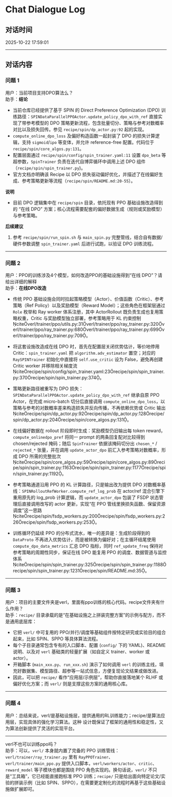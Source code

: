 # Chat Dialogue Log

## 对话时间
2025-10-22 17:59:01

---

## 对话内容

### 问题 1
用户：当前项目支持DPO算法么？  
助手：**结论**
- 当前仓库已经提供了基于 SPIN 的 Direct Preference Optimization (DPO) 训练路径：`SPINDataParallelPPOActor.update_policy_dpo_with_ref` 直接实现了带参考模型的 DPO 策略更新流程，包含批量切分、策略与参考对数概率对比以及损失回传。参见 `recipe/spin/dp_actor.py:92` 起的实现。
- `compute_online_dpo_loss` 及偏好构造函数一起封装了 DPO 的损失计算逻辑，支持 `sigmoid`/`ipo` 等变体，并允许 reference-free 配置。代码位于 `recipe/spin/core_algos.py:131`。
- 配置层面通过 `recipe/spin/config/spin_trainer.yaml:11` 设置 `dpo_beta` 等超参数，`SpinTrainer` 负责在迭代自博弈循环中调用上述 DPO 组件（`recipe/spin/spin_trainer.py`)。
- 官方文档亦明确该 Recipe 以 DPO 损失驱动偏好优化，并描述了在线偏好生成、参考策略更新等流程（`recipe/spin/README.md:20-55`）。

**说明**
- 目前 DPO 逻辑集中在 `recipe/spin` 目录，依托现有 PPO 基础设施改造得到的 “在线 DPO” 方案；核心流程需要配套的偏好数据生成（规则或奖励模型）与参考策略。

**后续建议**
1. 参考 `recipe/spin/run_spin.sh` 与 `main_spin.py` 完整管线，结合自有数据/硬件参数调整 `spin_trainer.yaml` 后进行试跑，以验证 DPO 训练流程。

---

### 问题 2
用户：PPO的训练涉及4个模型，如何改造PPO的基础设施得到“在线 DPO”？请给出详细的解释  
助手：**在线DPO改造**

- 传统 PPO 基础设施会同时拉起策略模型（Actor）、价值函数（Critic）、参考策略（Ref Policy）以及奖励模型（Reward Model）；这些角色在框架层通过 `Role` 枚举和 Ray worker 体系注册，其中 ActorRollout 既负责生成也复用策略权重，Critic 与奖励模型独立部署，参考策略用于 KL 约束控制 citeverl/trainer/ppo/utils.py:31verl/trainer/ppo/ray_trainer.py:320verl/trainer/ppo/ray_trainer.py:680verl/trainer/ppo/ray_trainer.py:699verl/trainer/ppo/ray_trainer.py:709。

- 将这套设施改造成在线 DPO 时，首先在配置层关闭优势估计，等价地停用 Critic：`spin_trainer.yaml` 把 `algorithm.adv_estimator` 置空；对应的 `RaySPINTrainer` 初始化中直接将 `self.use_critic` 设为 False，避免再创建 Critic worker 并移除相关梯度流 citerecipe/spin/config/spin_trainer.yaml:23recipe/spin/spin_trainer.py:370recipe/spin/spin_trainer.py:374。

- 策略更新路径被重写为 DPO 损失：`SPINDataParallelPPOActor.update_policy_dpo_with_ref` 继承自原 PPO Actor，在完成 micro-batch 切分后直接调用 `compute_online_dpo_loss`，以策略与参考的对数概率差来构造损失并反向传播，不再依赖优势或 Critic 输出 citerecipe/spin/dp_actor.py:92recipe/spin/dp_actor.py:128recipe/spin/dp_actor.py:204recipe/spin/core_algos.py:131。

- 在线偏好数据在 rollout 阶段即时生成：奖励模型仍旧输出每 token reward，`compute_onlinedpo_pref` 将同一 prompt 的两条回复配对比较得到 chosen/rejected 掩码；随后 `SpinTrainer` 依据该掩码切分出 `chosen_*` / `rejected_*` 张量，并在调用 `update_actor_dpo` 前汇入参考策略对数概率，形成 DPO 所需的完整批次 citerecipe/spin/core_algos.py:59recipe/spin/core_algos.py:89recipe/spin/spin_trainer.py:1163recipe/spin/spin_trainer.py:1177recipe/spin/spin_trainer.py:1192。

- 参考策略通道沿用 PPO 的 KL 计算路径，只是输出改为提供 DPO 对数概率基线：`SPINRolloutRefWorker.compute_ref_log_prob` 在 actor/ref 混合引擎下重用原先的 log_prob 计算逻辑，而 `update_actor_dpo` 包装了 FSDP 状态管理后直接调用改写的 actor 更新，实现“在 PPO 管线里换损失函数、保留资源调度”这一思路 citerecipe/spin/fsdp_workers.py:200recipe/spin/fsdp_workers.py:226recipe/spin/fsdp_workers.py:253。

- 训练循环仍延续 PPO 的分布式流水，唯一的差异是：生成阶段得到的 `DataProto` 不再进入优势估计，而是被转换为偏好对；在主循环结尾使用 `compute_dpo_data_metrics` 汇总 DPO 指标，同时 `ref_update_freq` 保持对参考策略的周期性同步，保证在线 DPO 能复用 PPO 的调度、数据管道与监控体系 citerecipe/spin/spin_trainer.py:325recipe/spin/spin_trainer.py:1188recipe/spin/spin_trainer.py:1231recipe/spin/README.md:35。

---

### 问题 3
用户：项目的主要文件夹是verl，里面有ppo训练的核心代码。recipe文件夹有什么作用？  
助手：`recipe/` 目录承载的是“在基础设施之上拼装完整方案”的示例与配方，而不是通用底层库：

- 它把 `verl/` 中可复用的 PPO/并行/调度等基础组件按特定研究或实验目的组合起来，比如 SPIN、SPPO 等具体算法流程。
- 每个子目录通常包含专有的入口脚本、配置 (`config/` 下的 YAML)、README 说明、以及对 `verl` 基础类的轻量扩展（如自定义 trainer、worker 或 actor）。
- 开箱脚本 (`main_xxx.py`、`run_xxx.sh`) 演示了如何调用 `verl` 的训练主线，填充好数据集、模型路径、超参等一站式信息，方便复现论文结果或做改进。
- 因此，可以把 `recipe/` 看作“应用层/示例层”，帮助你直接落地某个 RLHF 或偏好优化方案；而 `verl/` 则是支撑这些方案的通用核心库。

---

### 问题 4
用户：总结来说，verl/是基础设施层，提供通用的RL训练能力；recipe/是算法应用层，实现具体的强化学习算法。这种
  设计既保证了框架的通用性和稳定性，又为算法创新提供了灵活的实现平台。

------

verl不也可以训练ppo吗？  
助手：可以，`verl/` 本身就内置了完备的 PPO 训练管线：`verl/trainer/ray_trainer.py` 里有 `RayPPOTrainer`、`verl/trainer/main_ppo.py` 提供入口脚本，`verl/workers/actor`、`critic`、`reward_model` 等子模块也都是围绕 PPO 角色实现的。换句话说，`verl/` 不只是“工具箱”，它已经能直接跑标准 PPO 训练；`recipe/` 只是给出面向特定论文/实验的拼装示例（比如 SPIN、SPPO），在需要更定制化的流程时再基于这些基础设施做扩展即可。
